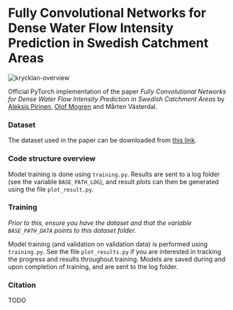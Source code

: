 # Fully Convolutional Networks for Dense Water Flow Intensity Prediction in Swedish Catchment Areas

![krycklan-overview](https://user-images.githubusercontent.com/32370520/229508169-f3d070d5-5005-47be-b3d4-4e9188eea97d.png)

Official PyTorch implementation of the paper _Fully Convolutional Networks for Dense Water Flow Intensity Prediction in Swedish Catchment Areas_ by [Aleksis Pirinen](https://www.ri.se/en/person/aleksis-pirinen), [Olof Mogren](http://mogren.one/) and Mårten Västerdal.

### Dataset
The dataset used in the paper can be downloaded from [this link](https://www.dropbox.com/s/6i2shosy7ddnz09/dataset.zip?dl=0).

### Code structure overview
Model training is done using `training.py`. Results are sent to a log folder (see the variable `BASE_PATH_LOG`), and result plots can then be generated using the file `plot_result.py`.

### Training
_Prior to this, ensure you have the dataset and that the variable `BASE_PATH_DATA` points to this dataset folder._

Model training (and validation on validation data) is performed using `training.py`. See the file `plot_results.py` if you are interested in tracking the progress and results throughout training. Models are saved during and upon completion of training, and are sent to the log folder.

### Citation
TODO

